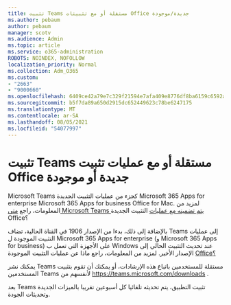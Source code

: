 ```yaml
---
title: تثبيت Teams مستقلة أو مع تثبيتات Office جديدة/موجودة
ms.author: pebaum
author: pebaum
manager: scotv
ms.audience: Admin
ms.topic: article
ms.service: o365-administration
ROBOTS: NOINDEX, NOFOLLOW
localization_priority: Normal
ms.collection: Adm_O365
ms.custom:
- "2663"
- "9000660"
ms.openlocfilehash: 6409ce42a79e7c329f21594e7afa409e8776df8ba6159c6592a4be2bfa648261
ms.sourcegitcommit: b5f7da89a650d2915dc652449623c78be6247175
ms.translationtype: MT
ms.contentlocale: ar-SA
ms.lasthandoff: 08/05/2021
ms.locfileid: "54077997"
---
```

# <a name="installing-teams-as-standalone-or-with-new-or-existing-office-installations"></a>تثبيت Teams مستقلة أو مع عمليات تثبيت Office جديدة أو موجودة

Microsoft Teams كجزء من عمليات  التثبيت الجديدة Microsoft 365 Apps for enterprise Microsoft 365 Apps for business Office for Mac. لمزيد من المعلومات، راجع [متى Microsoft Teams يتم تضمينه مع عمليات](https://docs.microsoft.com/deployoffice/teams-install#when-will-microsoft-teams-start-being-included-with-new-installations-of-microsoft-365-apps) التثبيت الجديدة Office؟

بالإضافة إلى ذلك، بدءا من الإصدار 1906 في القناة  الحالية، تضاف Teams إلى عمليات التثبيت الموجودة ل Microsoft 365 Apps for enterprise (و Microsoft 365 Apps for business) على الأجهزة التي تعمل ب Windows عند تحديث التثبيت الحالي إلى الإصدار الأخير. لمزيد من المعلومات، راجع ماذا عن عمليات التثبيت الموجودة [Office؟](https://docs.microsoft.com/deployoffice/teams-install#what-about-existing-installations-of-microsoft-365-apps)

يمكنك نشر Teams مستقلة للمستخدمين باتباع هذه الإرشادات، أو يمكنك أن تقوم بتثبيت المستخدمين Teams لأنفسهم من [](https://docs.microsoft.com/MicrosoftTeams/msi-deployment) https://teams.microsoft.com/downloads .

بعد Teams تثبيت التطبيق، يتم [](https://docs.microsoft.com/deployoffice/teams-install#feature-and-quality-updates-for-microsoft-teams) تحديثه تلقائيا كل أسبوعين تقريبا بالميزات الجديدة وتحديثات الجودة. 


